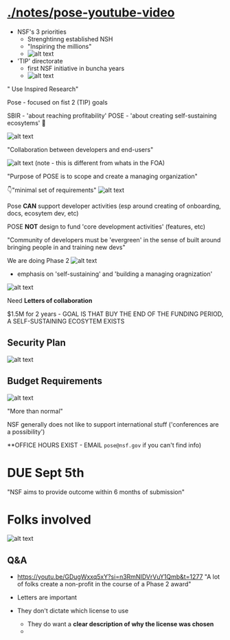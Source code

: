 # [./notes/pose-youtube-video](https://www.youtube.com/watch?v=GDugWxxq5xY)

- NSF's 3 priorities
  - Strenghtinng established NSH
  - "Inspiring the millions"
  - ![alt text](image.png)
- 'TIP' directorate
  - first NSF initiative in buncha years
  - ![alt text](image-1.png)
  
" Use Inspired Research"

Pose - focused on fist 2 (TIP) goals

SBIR - 'about reaching profitability'
POSE - 'about creating self-sustaining ecosytems' 🌱

![alt text](image-2.png)

"Collaboration between developers and end-users"

![alt text](image-3.png) (note - this is different from whats in the FOA)


"Purpose of POSE is to scope and create a  managing organization"

👇"minimal set of requirements"
![alt text](image-4.png)

Pose **CAN** support developer activities (esp around creating of onboarding, docs, ecosytem dev, etc)

POSE **NOT** design to fund 'core development activities' (features, etc)

"Community of developers must be 'evergreen' in the sense of built around bringing people in and training new devs"

We are doing Phase 2
![alt text](image-5.png)

- emphasis on 'self-sustaining' and 'building a managing oragnization'
  
![alt text](image-6.png)

Need **Letters of collaboration** 

$1.5M for 2 years - GOAL IS THAT BUY THE END OF THE FUNDING PERIOD, A SELF-SUSTAINING ECOSYTEM EXISTS

## Security Plan 

![alt text](image-7.png)

## Budget Requirements

![alt text](image-8.png)

"More than normal"

NSF generally does not like to support international stuff ('conferences are a possibility')

**OFFICE HOURS EXIST - EMAIL `pose@nsf.gov` if you can't find info)

# DUE Sept 5th 
"NSF aims to provide outcome within 6 months of submission"

# Folks involved
![alt text](image-9.png)

## Q&A 
- https://youtu.be/GDugWxxq5xY?si=n3RmNIDVrVuY1Qmb&t=1277
"A lot of folks  create a non-profit in the course of a Phase 2 award" 

- Letters are important 
- They don't dictate which license to use
  - They do want a **clear description of why the license was chosen**
  - 